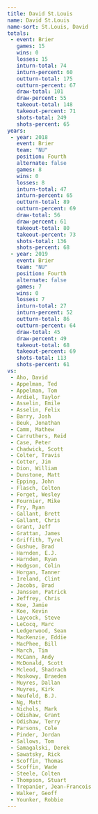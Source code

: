 ```yaml
---
title: David St.Louis
name: David St.Louis
name-sort: St.Louis, David
totals:
 - event: Brier
   games: 15
   wins: 0
   losses: 15
   inturn-total: 74
   inturn-percent: 60
   outturn-total: 175
   outturn-percent: 67
   draw-total: 101
   draw-percent: 55
   takeout-total: 148
   takeout-percent: 71
   shots-total: 249
   shots-percent: 65
years:
 - year: 2018
   event: Brier
   team: "NU"
   position: Fourth
   alternate: false
   games: 8
   wins: 0
   losses: 8
   inturn-total: 47
   inturn-percent: 65
   outturn-total: 89
   outturn-percent: 69
   draw-total: 56
   draw-percent: 61
   takeout-total: 80
   takeout-percent: 73
   shots-total: 136
   shots-percent: 68
 - year: 2019
   event: Brier
   team: "NU"
   position: Fourth
   alternate: false
   games: 7
   wins: 0
   losses: 7
   inturn-total: 27
   inturn-percent: 52
   outturn-total: 86
   outturn-percent: 64
   draw-total: 45
   draw-percent: 49
   takeout-total: 68
   takeout-percent: 69
   shots-total: 113
   shots-percent: 61
vs:
 - Aho, David
 - Appelman, Ted
 - Appelman, Tom
 - Ardiel, Taylor
 - Asselin, Emile
 - Asselin, Felix
 - Barry, Josh
 - Beuk, Jonathan
 - Camm, Mathew
 - Carruthers, Reid
 - Case, Peter
 - Chadwick, Scott
 - Colter, Travis
 - Cotter, Jim
 - Dion, William
 - Dunstone, Matt
 - Epping, John
 - Flasch, Colton
 - Forget, Wesley
 - Fournier, Mike
 - Fry, Ryan
 - Gallant, Brett
 - Gallant, Chris
 - Grant, Jeff
 - Grattan, James
 - Griffith, Tyrel
 - Gushue, Brad
 - Harnden, E.J.
 - Harnden, Ryan
 - Hodgson, Colin
 - Horgan, Tanner
 - Ireland, Clint
 - Jacobs, Brad
 - Janssen, Patrick
 - Jeffrey, Chris
 - Koe, Jamie
 - Koe, Kevin
 - Laycock, Steve
 - LeCocq, Marc
 - Ledgerwood, Sean
 - MacKenzie, Eddie
 - MacPhee, Bill
 - March, Tim
 - McCann, Andy
 - McDonald, Scott
 - Mcleod, Shadrach
 - Moskowy, Braeden
 - Muyres, Dallan
 - Muyres, Kirk
 - Neufeld, B.J.
 - Ng, Matt
 - Nichols, Mark
 - Odishaw, Grant
 - Odishaw, Terry
 - Parsons, Cole
 - Pinder, Jordan
 - Sallows, Tom
 - Samagalski, Derek
 - Sawatsky, Rick
 - Scoffin, Thomas
 - Scoffin, Wade
 - Steele, Colten
 - Thompson, Stuart
 - Trepanier, Jean-Francois
 - Walker, Geoff
 - Younker, Robbie
---
```

